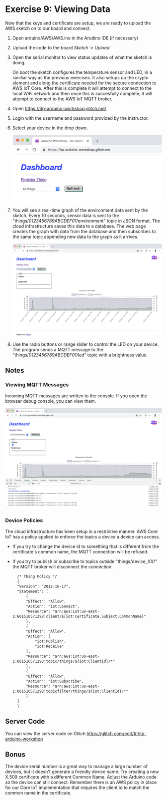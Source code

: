 # Exercise 9: Viewing Data

Now that the keys and certificate are setup, we are ready to upload the AWS sketch on to our board and connect.

1. Open arduino/AWS/AWS.ino in the Arudino IDE (if necessary)
1. Upload the code to the board _Sketch -> Upload_
1. Open the serial monitor to view status updates of what the sketch is doing.

    On boot the sketch configures the temperature sensor and LED, in a similiar way as the previous exercises. It also setups up the crypto element and along the certificate needed for the secure connection to AWS IoT Core. After this is complete it will attempt to connect to the local WiFi network and then once this is succesfully complete, it will attempt to connect to the AWS IoT MQTT broker.
1. Open https://itp-arduino-workshop.glitch.me/
1. Login with the username and password provided by the instructor.
1. Select your device in the drop down.

    ![Screenshot of Dashboard](images/dashboard-device-dropdown.png)

1. You will see a real-time graph of the environment data sent by the sketch. Every 10 seconds, sensor data is sent to the "things/*0123456789ABCDEF01*/environment" topic in JSON format. The cloud infrastructure saves this data to a database. The web page creates the graph with data from the database and then subscribes to the same topic appending new data to the graph as it arrives.

    ![Screenshot of Dashboard](images/dashboard-device.png)

1. Use the radio buttons or range slider to control the LED on your device. The program sends a  MQTT message to the "things/*0123456789ABCDEF01*/led" topic with a brightness value.

## Notes

### Viewing MQTT Messages

Incoming MQTT messages are written to the console. If you open the browser debug console, you can view them.

![Screenshot of Dashboard with Developer Tools open](images/dashboard-developer-tools.png)

### Device Policies

The cloud infrastructure has been setup in a restrictive manner. AWS Core IoT has a policy applied to enforce the topics a device a device can access.

* If you try to change the device id to something that is different from the certificate's common name, the MQTT connection will be refused.
* If you try to publish or subscribe to topics outside "things/device_*XX*/" the MQTT broker will disconnect the connection.

        /* Thing Policy */
        {
        "Version": "2012-10-17",
        "Statement": [
            {
            "Effect": "Allow",
            "Action": "iot:Connect",
            "Resource": "arn:aws:iot:us-east-1:661516571298:client/${iot:Certificate.Subject.CommonName}"
            },
            {
            "Effect": "Allow",
            "Action": [
                "iot:Publish",
                "iot:Receive"
            ],
            "Resource": "arn:aws:iot:us-east-1:661516571298:topic/things/${iot:ClientId}/*"
            },
            {
            "Effect": "Allow",
            "Action": "iot:Subscribe",
            "Resource": "arn:aws:iot:us-east-1:661516571298:topicfilter/things/${iot:ClientId}/*"
            }
        ]
        }


## Server Code

You can view the server code on Glitch https://glitch.com/edit/#!/itp-arduino-workshop

## Bonus

The device serial number is a great way to manage a large number of devices, but it doesn't generate a friendly device name. Try creating a new X.509 certificate with a different Common Name. Adjust the Arduino code so the device can still connect. Remember there is an AWS policy in place for our Core IoT implementation that requires the client id to match the common name in the certificate.